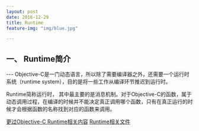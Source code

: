```yaml
---
layout: post
date: 2016-12-29
title: Runtime
feature-img: "img/blue.jpg"

---
```


<h2>一、 Runtime简介</h2>
---
Objective-C是一门动态语言，所以除了需要编译器之外，还需要一个运行时系统（runtime system），目的是将一些工作从编译环节推迟到运行时。

Runtime简称运行时， 其中最主要的是消息机制。对于Objective-C的函数，属于动态调用过程，在编译的时候并不能决定真正调用哪个函数，只有在真正运行的时候才会根据函数的名称找到对应的函数来调用。

[更过Objective-C Runtime相关内容](https://developer.apple.com/reference/objectivec/1657527-objective_c_runtime)
[Runtime相关文件](https://opensource.apple.com/source/objc4/objc4-217/runtime/)
